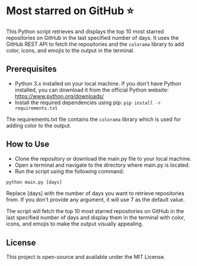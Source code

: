 # Most starred on GitHub :star:

This Python script retrieves and displays the top 10 most starred repositories on GitHub in the last specified number of days. It uses the GitHub REST API to fetch the repositories and the `colorama` library to add color, icons, and emojis to the output in the terminal.

## Prerequisites

- Python 3.x installed on your local machine. If you don't have Python installed, you can download it from the official Python website: https://www.python.org/downloads/
- Install the required dependencies using pip:
```pip install -r requirements.txt```

The requirements.txt file contains the `colorama` library which is used for adding color to the output.

## How to Use

- Clone the repository or download the main.py file to your local machine.
- Open a terminal and navigate to the directory where main.py is located.
- Run the script using the following command:

```python
python main.py [days]
```

Replace [days] with the number of days you want to retrieve repositories from. If you don't provide any argument, it will use 7 as the default value.  

The script will fetch the top 10 most starred repositories on GitHub in the last specified number of days and display them in the terminal with color, icons, and emojis to make the output visually appealing.

## License

This project is open-source and available under the MIT License.